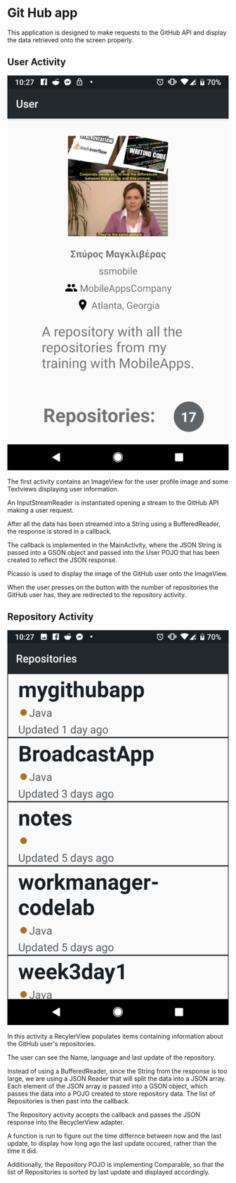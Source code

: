 # Git Hub app

This application is designed to make requests to the GitHub API and display the data retrieved onto the screen properly.

## User Activity

![](https://github.com/ssmobile/mygithubapp/blob/master/screenshots/UserActivity.png?raw=true)

The first activity contains an ImageView for the user profile image and some Textviews displaying user information. 

An InputStreamReader is instantiated opening a stream to the GitHub API making a user request.

After all the data has been streamed into a String using a BufferedReader, the response is stored in a callback.

The callback is implemented in the MainActivity, where the JSON String is passed into a GSON object and passed into the User POJO that has been created to reflect the JSON response.

Picasso is used to display the image of the GitHub user onto the ImageView.

When the user presses on the button with the number of repositories the GitHub user has, they are redirected to the repository activity.

## Repository Activity

![](https://github.com/ssmobile/mygithubapp/blob/master/screenshots/RepoActivity.png?raw=true)

In this activity a RecylerView populates items containing information about the GitHub user's repositories.

The user can see the Name, language and last update of the repository. 

Instead of using a BufferedReader, since the String from the response is too large, we are using a JSON Reader that will split the data into a JSON array. Each element of the JSON array is passed into a GSON object, which passes the data into a POJO created to store repository data. The list of Repositories is then past into the callback.

The Repository activity accepts the callback and passes the JSON response into the RecyclerView adapter.
 
A function is run to figure out the time differnce between now and the last update, to display how long ago the last update occured, rather than the time it did.

Additionally, the Repository POJO is implementing Comparable, so that the list of Repositories is sorted by last update and displayed accordingly.
